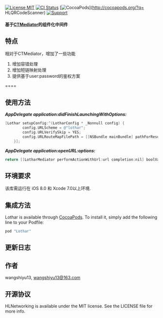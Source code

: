 [![License MIT](https://img.shields.io/badge/license-MIT-green.svg?style=flat)](https://github.com/wangshiyu13/HLQRCodeScanner/blob/master/LICENSE)
[![CI Status](https://img.shields.io/badge/build-1.0.4-brightgreen.svg)](https://travis-ci.org/wangshiyu13/HLQRCodeScanner)
[![CocoaPods](https://img.shields.io/badge/platform-iOS-lightgrey.svg)](http://cocoapods.org/?q= HLQRCodeScanner)
[![Support](https://img.shields.io/badge/support-iOS%208%2B-blue.svg)](https://www.apple.com/nl/ios/)
#### 基于[CTMediator](https://github.com/casatwy/CTMediator)的组件化中间件

## 特点
相对于CTMediator，增加了一些功能

1. 增加容错处理
2. 增加短链映射处理
3. 提供基于user:password的鉴权方案

====

## 使用方法
***AppDelegate application:didFinishLaunchingWithOptions:***

```objective-c
[Lothar setupConfig:^(LotharConfig * _Nonnull config) {
        config.URLScheme = @"lothar";
        config.URLVerifySkip = YES;
        config.URLRouteMapFilePath = [[NSBundle mainBundle] pathForResource:@"RouteMapTemplate" ofType:@"plist"];
    }];
```

***AppDelegate application:openURL:options:***

```objective-c
return [[LotharMediator performActionWithUrl:url completion:nil] boolValue];
```


## 环境要求

该库需运行在 iOS 8.0 和 Xcode 7.0以上环境.

## 集成方法

Lothar is available through [CocoaPods](http://cocoapods.org). To install
it, simply add the following line to your Podfile:

```ruby
pod "Lothar"
```

## 更新日志


## 作者

wangshiyu13, wangshiyu13@163.com

## 开源协议

HLNetworking is available under the MIT license. See the LICENSE file for more info.
